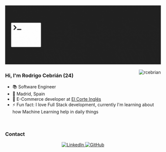 ![GIF presentation](rcebrian_bio_gif.gif)

<img align="right" src="https://github-readme-stats.vercel.app/api?username=rcebrian&hide=[%22stars%22]&show_icons=true" alt="rcebrian" /> 

### Hi, I'm Rodrigo Cebrián (24)
- 📚 Software Engineer
- 🏡 Madrid, Spain
- 🏢 E-Commerce developer at [El Corte Inglés](https://www.elcorteingles.es)
- ⚡ Fun fact: I love Full Stack development, currently I'm learning about how Machine Learning help in daily things

<br>

### Contact
<div align="center">
    <a href="https://linkedin.com/in/rcebrian/" target="_blank">
        <img src=https://img.shields.io/badge/linkedin-%231E77B5.svg?&style=for-the-badge&logo=linkedin&logoColor=white alt=LinkedIn style="margin-bottom: 5px;" />
    </a> 
    <a href="https://github.com/rcebrian" target="_blank">
        <img src=https://img.shields.io/badge/github-%2324292e.svg?&style=for-the-badge&logo=github&logoColor=white alt=GitHub style="margin-bottom: 5px;" />
    </a>
</div>

